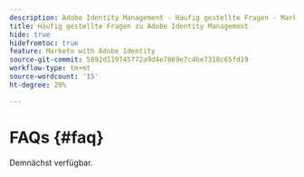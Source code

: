 ```yaml
---
description: Adobe Identity Management - Häufig gestellte Fragen - Marketo-Dokumente - Produktdokumentation
title: Häufig gestellte Fragen zu Adobe Identity Management
hide: true
hidefromtoc: true
feature: Marketo with Adobe Identity
source-git-commit: 5892d119745772a9d4e7869e7c4be7318c65fd19
workflow-type: tm+mt
source-wordcount: '15'
ht-degree: 20%

---
```


# FAQs {#faq}

Demnächst verfügbar.
